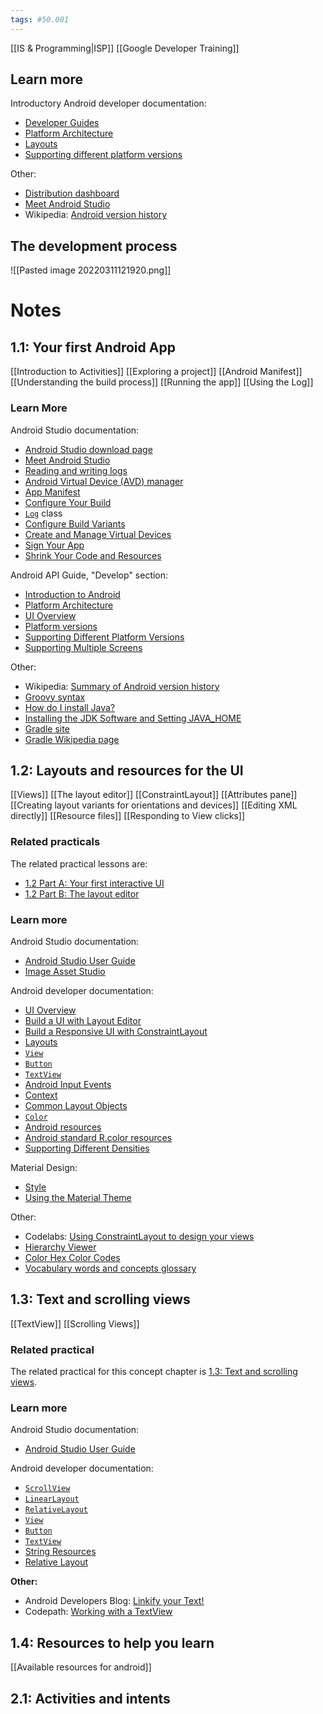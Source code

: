 ```yaml
---
tags: #50.001
---
```

[[IS & Programming|ISP]]
[[Google Developer Training]]

## Learn more
Introductory Android developer documentation:
-   [Developer Guides](https://developer.android.com/guide/index.html)
-   [Platform Architecture](https://developer.android.com/guide/platform/index.html)
-   [Layouts](https://developer.android.com/guide/topics/ui/overview.html)
-   [Supporting different platform versions](https://developer.android.com/training/basics/supporting-devices/platforms.html)

Other:
-   [Distribution dashboard](http://developer.android.com/about/dashboards/index.html)
-   [Meet Android Studio](https://developer.android.com/studio/intro/index.html)
-   Wikipedia: [Android version history](https://en.wikipedia.org/wiki/Android_version_history)

## The development process
![[Pasted image 20220311121920.png]]

# Notes
## 1.1: Your first Android App
[[Introduction to Activities]]
[[Exploring a project]]
[[Android Manifest]]
[[Understanding the build process]]
[[Running the app]]
[[Using the Log]]
### Learn More
Android Studio documentation:
-   [Android Studio download page](http://developer.android.com/sdk/index.html)
-   [Meet Android Studio](http://developer.android.com/tools/studio/index.html)
-   [Reading and writing logs](http://developer.android.com/tools/debugging/debugging-log.html)
-   [Android Virtual Device (AVD) manager](http://developer.android.com/tools/devices/managing-avds.html)
-   [App Manifest](http://developer.android.com/guide/topics/manifest/manifest-intro.html)
-   [Configure Your Build](https://developer.android.com/studio/build/index.html)
-   [`Log`](https://developer.android.com/reference/android/util/Log.html) class
-   [Configure Build Variants](https://developer.android.com/studio/build/build-variants.html)
-   [Create and Manage Virtual Devices](https://developer.android.com/studio/run/managing-avds.html)
-   [Sign Your App](https://developer.android.com/studio/publish/app-signing.html)
-   [Shrink Your Code and Resources](https://developer.android.com/studio/build/shrink-code.html)

Android API Guide, "Develop" section:
-   [Introduction to Android](https://developer.android.com/guide/index.html)
-   [Platform Architecture](https://developer.android.com/guide/platform/index.html)
-   [UI Overview](https://developer.android.com/guide/topics/ui/overview.html)
-   [Platform versions](http://developer.android.com/about/dashboards/index.html)
-   [Supporting Different Platform Versions](https://developer.android.com/training/basics/supporting-devices/platforms.html)
-   [Supporting Multiple Screens](https://developer.android.com/guide/practices/screens_support.html)

Other:
-   Wikipedia: [Summary of Android version history](https://en.wikipedia.org/wiki/Android_version_history)
-   [Groovy syntax](http://groovy-lang.org/syntax.html)
-   [How do I install Java?](https://java.com/en/download/help/download_options.xml)
-   [Installing the JDK Software and Setting JAVA_HOME](https://docs.oracle.com/cd/E19182-01/820-7851/inst_cli_jdk_javahome_t/)
-   [Gradle site](https://gradle.org/)
-   [Gradle Wikipedia page](https://en.wikipedia.org/wiki/Gradle)


## 1.2: Layouts and resources for the UI
[[Views]]
[[The layout editor]]
[[ConstraintLayout]]
[[Attributes pane]]
[[Creating layout variants for orientations and devices]]
[[Editing XML directly]]
[[Resource files]]
[[Responding to View clicks]]
### Related practicals
The related practical lessons are:
-   [1.2 Part A: Your first interactive UI](https://codelabs.developers.google.com/codelabs/android-training-layout-editor-part-a)
-   [1.2 Part B: The layout editor](https://codelabs.developers.google.com/codelabs/android-training-layout-editor-part-b)

### Learn more
Android Studio documentation:
-   [Android Studio User Guide](https://developer.android.com/studio/intro/index.html)
-   [Image Asset Studio](http://developer.android.com/tools/help/image-asset-studio.html)

Android developer documentation:
-   [UI Overview](https://developer.android.com/guide/topics/ui/overview.html)
-   [Build a UI with Layout Editor](https://developer.android.com/studio/write/layout-editor.html)
-   [Build a Responsive UI with ConstraintLayout](https://developer.android.com/training/constraint-layout/index.html)
-   [Layouts](http://developer.android.com/guide/topics/ui/declaring-layout.html)
-   [`View`](http://developer.android.com/reference/android/view/View.html)
-   [`Button`](http://developer.android.com/reference/android/widget/Button.html)
-   [`TextView`](http://developer.android.com/reference/android/widget/TextView.html)
-   [Android Input Events](http://developer.android.com/guide/topics/ui/ui-events.html)
-   [Context](http://developer.android.com/reference/android/content/Context.html)
-   [Common Layout Objects](https://developer.android.com/guide/topics/ui/layout-objects.html)
-   [`Color`](https://developer.android.com/reference/android/graphics/Color.html)
-   [Android resources](http://developer.android.com/guide/topics/resources/index.html)
-   [Android standard R.color resources](http://developer.android.com/reference/android/R.color.html)
-   [Supporting Different Densities](http://developer.android.com/training/multiscreen/screendensities.html)

Material Design:
-   [Style](https://material.google.com/style/color.html#)
-   [Using the Material Theme](https://developer.android.com/training/material/theme.html)

Other:
-   Codelabs: [Using ConstraintLayout to design your views](https://codelabs.developers.google.com/codelabs/constraint-layout/index.html)
-   [Hierarchy Viewer](https://developer.android.com/studio/profile/hierarchy-viewer-walkthru.html)
-   [Color Hex Color Codes](http://www.color-hex.com/)
-   [Vocabulary words and concepts glossary](https://developers.google.com/android/for-all/vocab-words/)

## 1.3: Text and scrolling views
[[TextView]]
[[Scrolling Views]]
### Related practical
The related practical for this concept chapter is [1.3: Text and scrolling views](https://codelabs.developers.google.com/codelabs/android-training-text-and-scrolling-views).
### Learn more
Android Studio documentation:
-   [Android Studio User Guide](https://developer.android.com/studio/intro/index.html)

Android developer documentation:
-   [`ScrollView`](https://developer.android.com/reference/android/widget/ScrollView.html)
-   [`LinearLayout`](http://developer.android.com/reference/android/widget/LinearLayout.html)
-   [`RelativeLayout`](https://developer.android.com/reference/android/widget/RelativeLayout.html)
-   [`View`](http://developer.android.com/reference/android/view/View.html)
-   [`Button`](http://developer.android.com/reference/android/widget/Button.html)
-   [`TextView`](http://developer.android.com/reference/android/widget/TextView.html)
-   [String Resources](https://developer.android.com/guide/topics/resources/string-resource.html)
-   [Relative Layout](https://developer.android.com/guide/topics/ui/layout/relative.html)

**Other:**
-   Android Developers Blog: [Linkify your Text!](http://android-developers.blogspot.com/2008/03/linkify-your-text.html)
-   Codepath: [Working with a TextView](https://guides.codepath.com/android/Working-with-the-TextView)

## 1.4: Resources to help you learn
[[Available resources for android]]
## 2.1: Activities and intents
